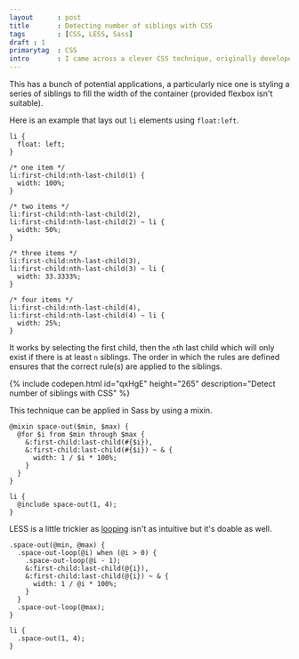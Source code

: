 ```yaml
---
layout      : post
title       : Detecting number of siblings with CSS
tags        : [CSS, LESS, Sass]
draft : 1
primarytag  : CSS
intro       : I came across a clever CSS technique, originally developed by <a href="http://andr3.net/blog/post/142">André Luís</a> in 2009 and later refined by <a href="http://lea.verou.me/2011/01/styling-children-based-on-their-number-with-css3/">Lea Verou</a> 2 years later; applying a style when the number of siblings is a particular number.
---
```


This has a bunch of potential applications, a particularly nice one is styling a series of siblings to fill the width of the container (provided flexbox isn't suitable).

Here is an example that lays out `li` elements using `float:left`.

<!--prettify lang=css-->
    li {
      float: left;
    }

    /* one item */
    li:first-child:nth-last-child(1) {
      width: 100%;
    }

    /* two items */
    li:first-child:nth-last-child(2),
    li:first-child:nth-last-child(2) ~ li {
      width: 50%;
    }

    /* three items */
    li:first-child:nth-last-child(3),
    li:first-child:nth-last-child(3) ~ li {
      width: 33.3333%;
    }

    /* four items */
    li:first-child:nth-last-child(4),
    li:first-child:nth-last-child(4) ~ li {
      width: 25%;
    }

It works by selecting the first child, then the <code>n</code>th last child which will only exist if there is at least <code>n</code> siblings. The order in which the rules are defined ensures that the correct rule(s) are applied to the siblings.

{% include codepen.html id="qxHgE" height="265" description="Detect number of siblings with CSS" %}

This technique can be applied in Sass by using a mixin.

<!--prettify lang=css-->
    @mixin space-out($min, $max) {
      @for $i from $min through $max {
        &:first-child:last-child(#{$i}),
        &:first-child:last-child(#{$i}) ~ & {
          width: 1 / $i * 100%;
        }
      }
    }

    li {
      @include space-out(1, 4);
    }

LESS is a little trickier as [looping][4] isn't as intuitive but it's doable as well.

<!--prettify lang=css-->
    .space-out(@min, @max) {
      .space-out-loop(@i) when (@i > 0) {
        .space-out-loop(@i - 1);
        &:first-child:last-child(@{i}),
        &:first-child:last-child(@{i}) ~ & {
          width: 1 / @i * 100%;
        }
      }
      .space-out-loop(@max);
    }

    li {
      .space-out(1, 4);
    }

[3]: /2013/03/a-clearfix-without-additional-markup.html
[4]: /2014/03/implementing-loops-in-less.html
